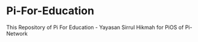 # Pi-For-Education
This Repository of Pi For Education - Yayasan Sirrul Hikmah for PiOS of Pi-Network
